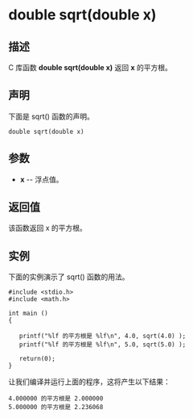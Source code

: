 # double sqrt(double x)

## 描述

C 库函数 **double sqrt(double x)** 返回 **x** 的平方根。

## 声明

下面是 sqrt() 函数的声明。

```
double sqrt(double x)
```

## 参数

- **x** -- 浮点值。

## 返回值

该函数返回 x 的平方根。

## 实例

下面的实例演示了 sqrt() 函数的用法。

```
#include <stdio.h>
#include <math.h>

int main ()
{

   printf("%lf 的平方根是 %lf\n", 4.0, sqrt(4.0) );
   printf("%lf 的平方根是 %lf\n", 5.0, sqrt(5.0) );
   
   return(0);
}
```

让我们编译并运行上面的程序，这将产生以下结果：

```
4.000000 的平方根是 2.000000
5.000000 的平方根是 2.236068
```

 
